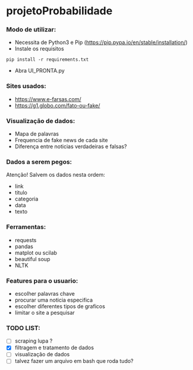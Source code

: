 # projetoProbabilidade  

### Modo de utilizar:  
-  Necessita de Python3 e Pip (https://pip.pypa.io/en/stable/installation/)
-  Instale os requisitos
  ```
  pip install -r requirements.txt
  ```
- Abra UI_PRONTA.py

### Sites usados:  
- https://www.e-farsas.com/  
- https://g1.globo.com/fato-ou-fake/    

### Visualização de dados:  
- Mapa de palavras  
- Frequencia de fake news de cada site  
- Diferença entre noticias verdadeiras e falsas?  

### Dados a serem pegos:  
Atenção! Salvem os dados nesta ordem:  
- link  
- titulo  
- categoria  
- data  
- texto  

### Ferramentas:  
- requests  
- pandas  
- matplot ou scilab  
- beautiful soup  
- NLTK  

### Features para o usuario:
- escolher palavras chave
- procurar uma noticia especifica
- escolher diferentes tipos de graficos
- limitar o site a pesquisar

### TODO LIST:  
- [ ] scraping lupa  ?
- [x] filtragem e tratamento de dados  
- [ ] visualização de dados  
- [ ] talvez fazer um arquivo em bash que roda tudo?
